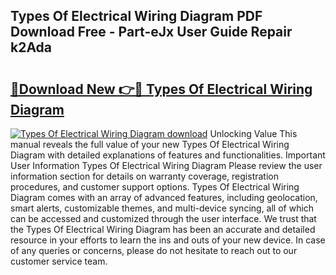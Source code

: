 ## Types Of Electrical Wiring Diagram PDF Download Free - Part-eJx User Guide Repair k2Ada

# <h2><a href="http://dfr6ojn.blite.top/?on=Types+Of+Electrical+Wiring+Diagram">🔗Download New 👉🔴 Types Of Electrical Wiring Diagram</a></h2>

[![Types Of Electrical Wiring Diagram download](https://i.imgur.com/lujVjoI.png)](http://dfr6ojn.blite.top/?on=Types+Of+Electrical+Wiring+Diagram)
Unlocking Value This manual reveals the full value of your new Types Of Electrical Wiring Diagram with detailed explanations of features and functionalities. Important User Information Types Of Electrical Wiring Diagram Please review the user information section for details on warranty coverage, registration procedures, and customer support options. Types Of Electrical Wiring Diagram comes with an array of advanced features, including geolocation, smart alerts, customizable themes, and multi-device syncing, all of which can be accessed and customized through the user interface. We trust that the Types Of Electrical Wiring Diagram has been an accurate and detailed resource in your efforts to learn the ins and outs of your new device. In case of any queries or concerns, please do not hesitate to reach out to our customer service team.
